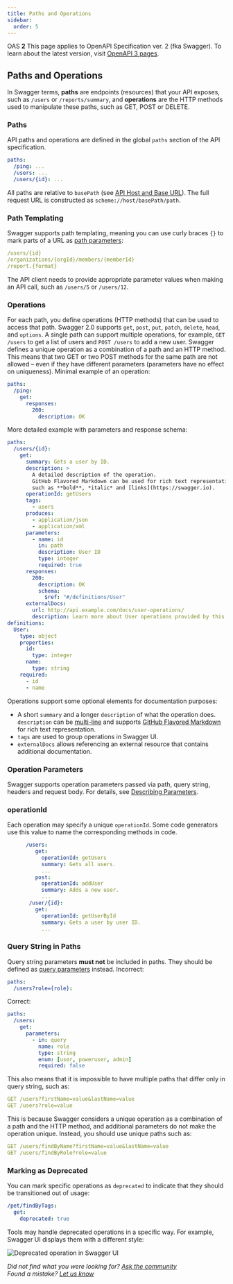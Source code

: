```yaml
---
title: Paths and Operations
sidebar:
  order: 5
---
```


OAS **2** This page applies to OpenAPI Specification ver. 2 (fka Swagger). To learn about the latest version, visit [OpenAPI 3 pages](/specification/paths-and-operations/).

## Paths and Operations

In Swagger terms, **paths** are endpoints (resources) that your API exposes, such as `/users` or `/reports/summary`, and **operations** are the HTTP methods used to manipulate these paths, such as GET, POST or DELETE.

### Paths

API paths and operations are defined in the global `paths` section of the API specification.

```yaml
paths:
  /ping: ...
  /users: ...
  /users/{id}: ...
```

All paths are relative to `basePath` (see [API Host and Base URL](/specification/20/api-host-and-base-path/)). The full request URL is constructed as `scheme://host/basePath/path`.

### Path Templating

Swagger supports path templating, meaning you can use curly braces `{}` to mark parts of a URL as [path parameters](/specification/20/describing-parameters/#path-parameters):

```yaml
/users/{id}
/organizations/{orgId}/members/{memberId}
/report.{format}
```

The API client needs to provide appropriate parameter values when making an API call, such as `/users/5` or `/users/12`.

### Operations

For each path, you define operations (HTTP methods) that can be used to access that path. Swagger 2.0 supports `get`, `post`, `put`, `patch`, `delete`, `head`, and `options`. A single path can support multiple operations, for example, `GET /users` to get a list of users and `POST /users` to add a new user. Swagger defines a unique operation as a combination of a path and an HTTP method. This means that two GET or two POST methods for the same path are not allowed – even if they have different parameters (parameters have no effect on uniqueness). Minimal example of an operation:

```yaml
paths:
  /ping:
    get:
      responses:
        200:
          description: OK
```

More detailed example with parameters and response schema:

```yaml
paths:
  /users/{id}:
    get:
      summary: Gets a user by ID.
      description: >
        A detailed description of the operation.
        GitHub Flavored Markdown can be used for rich text representation,
        such as **bold**, *italic* and [links](https://swagger.io).
      operationId: getUsers
      tags:
        - users
      produces:
        - application/json
        - application/xml
      parameters:
        - name: id
          in: path
          description: User ID
          type: integer
          required: true
      responses:
        200:
          description: OK
          schema:
            $ref: "#/definitions/User"
      externalDocs:
        url: http://api.example.com/docs/user-operations/
        description: Learn more about User operations provided by this API.
definitions:
  User:
    type: object
    properties:
      id:
        type: integer
      name:
        type: string
    required:
      - id
      - name
```

Operations support some optional elements for documentation purposes:

- A short `summary` and a longer `description` of what the operation does. `description` can be [multi-line](http://stackoverflow.com/questions/3790454/in-yaml-how-do-i-break-a-string-over-multiple-lines) and supports [GitHub Flavored Markdown](https://guides.github.com/features/mastering-markdown/) for rich text representation.
- `tags` are used to group operations in Swagger UI.
- `externalDocs` allows referencing an external resource that contains additional documentation.

### Operation Parameters

Swagger supports operation parameters passed via path, query string, headers and request body. For details, see [Describing Parameters](/specification/20/describing-parameters/#query-parameters).

### operationId

Each operation may specify a unique `operationId`. Some code generators use this value to name the corresponding methods in code.

```yaml
      /users:
         get:
           operationId: getUsers
           summary: Gets all users.
           ...
         post:
           operationId: addUser
           summary: Adds a new user.
           ...
       /user/{id}:
         get:
           operationId: getUserById
           summary: Gets a user by user ID.
           ...
```

### Query String in Paths

Query string parameters **must not** be included in paths. They should be defined as [query parameters](/specification/20/describing-parameters/#query-parameters) instead. Incorrect:

```yaml
paths:
  /users?role={role}:
```

Correct:

```yaml
paths:
  /users:
    get:
      parameters:
        - in: query
          name: role
          type: string
          enum: [user, poweruser, admin]
          required: false
```

This also means that it is impossible to have multiple paths that differ only in query string, such as:

```yaml
GET /users?firstName=value&lastName=value
GET /users?role=value
```

This is because Swagger considers a unique operation as a combination of a path and the HTTP method, and additional parameters do not make the operation unique. Instead, you should use unique paths such as:

```yaml
GET /users/findByName?firstName=value&lastName=value
GET /users/findByRole?role=value
```

### Marking as Deprecated

You can mark specific operations as `deprecated` to indicate that they should be transitioned out of usage:

```yaml
/pet/findByTags:
  get:
    deprecated: true
```

Tools may handle deprecated operations in a specific way. For example, Swagger UI displays them with a different style:

![Deprecated operation in Swagger UI](/swagger/media/Images/deprecated.png)

_Did not find what you were looking for? [Ask the community](https://community.smartbear.com/t5/Swagger-Open-Source-Tools/bd-p/SwaggerOSTools)  
Found a mistake? [Let us know](https://github.com/swagger-api/swagger.io/issues)_
